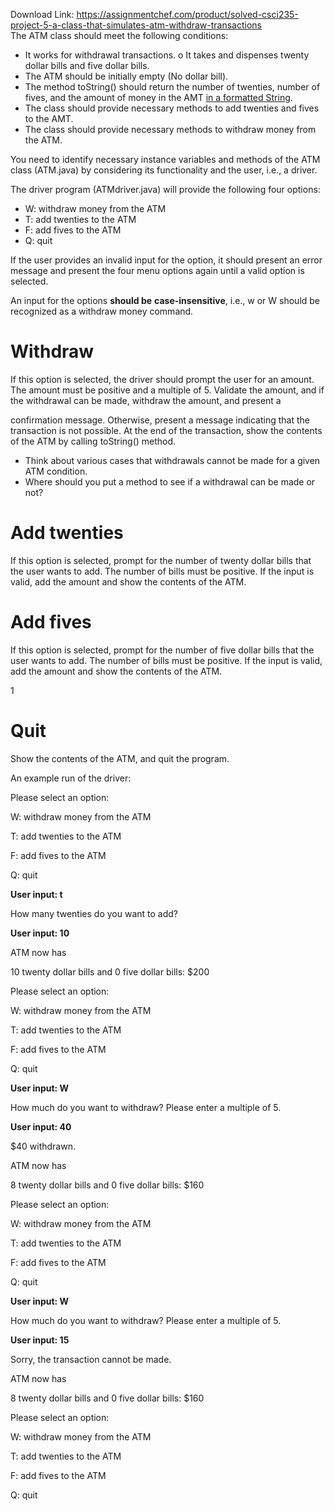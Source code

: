 Download Link: https://assignmentchef.com/product/solved-csci235-project-5-a-class-that-simulates-atm-withdraw-transactions
<br>
The ATM class should meet the following conditions:

<ul>

 <li>It works for withdrawal transactions. o It takes and dispenses twenty dollar bills and five dollar bills.</li>

 <li>The ATM should be initially empty (No dollar bill).</li>

 <li>The method toString() should return the number of twenties, number of fives, and the amount of money in the AMT <u>in a formatted </u><u>String</u>.</li>

 <li>The class should provide necessary methods to add twenties and fives to the AMT.</li>

 <li>The class should provide necessary methods to withdraw money from the ATM.</li>

</ul>




You need to identify necessary instance variables and methods of the ATM class (ATM.java) by considering its functionality and the user, i.e., a driver.




The driver program (ATMdriver.java) will provide the following four options:

<ul>

 <li>W: withdraw money from the ATM</li>

 <li>T: add twenties to the ATM</li>

 <li>F: add fives to the ATM</li>

 <li>Q: quit</li>

</ul>




If the user provides an invalid input for the option, it should present an error message and present the four menu options again until a valid option is selected.




An input for the options <strong>should be</strong> <strong>case-insensitive</strong>, i.e., w or W should be recognized as a withdraw money command.




<h1>Withdraw</h1>

If this option is selected, the driver should prompt the user for an amount. The amount must be positive and a multiple of 5. Validate the amount, and if the withdrawal can be made, withdraw the amount, and present a

confirmation message. Otherwise, present a message indicating that the transaction is not possible. At the end of the transaction, show the contents of the ATM by calling toString() method.

<ul>

 <li>Think about various cases that withdrawals cannot be made for a given ATM condition.</li>

 <li>Where should you put a method to see if a withdrawal can be made or not?</li>

</ul>




<h1>Add twenties</h1>

If this option is selected, prompt for the number of twenty dollar bills that the user wants to add. The number of bills must be positive. If the input is valid, add the amount and show the contents of the ATM.




<h1>Add fives</h1>

If this option is selected, prompt for the number of five dollar bills that the user wants to add. The number of bills must be positive. If the input is valid, add the amount and show the contents of the ATM.

1




<h1>Quit</h1>

Show the contents of the ATM, and quit the program.




An example run of the driver:




Please select an option:

W: withdraw money from the ATM

T: add twenties to the ATM

F: add fives to the ATM

Q: quit

<strong>User input: t </strong>




How many twenties do you want to add?

<strong>User input: 10 </strong>




ATM now has

10 twenty dollar bills and 0 five dollar bills: $200




Please select an option:

W: withdraw money from the ATM

T: add twenties to the ATM

F: add fives to the ATM

Q: quit

<strong>User input: W </strong>




How much do you want to withdraw? Please enter a multiple of 5.

<strong>User input: 40 </strong>




$40 withdrawn.

ATM now has

8 twenty dollar bills and 0 five dollar bills: $160




Please select an option:

W: withdraw money from the ATM

T: add twenties to the ATM

F: add fives to the ATM

Q: quit

<strong>User input: W </strong>




How much do you want to withdraw? Please enter a multiple of 5.

<strong>User input: 15 </strong>




Sorry, the transaction cannot be made.

ATM now has

8 twenty dollar bills and 0 five dollar bills: $160




Please select an option:

W: withdraw money from the ATM

T: add twenties to the ATM

F: add fives to the ATM

Q: quit





